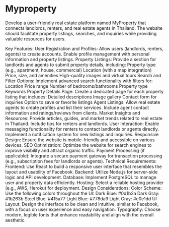 # Myproperty

 Develop a user-friendly real estate platform named MyProperty that connects landlords, renters, and real estate agents in Thailand. The website should facilitate property listings, searches, and inquiries while providing valuable resources for users.

Key Features:
User Registration and Profiles:
Allow users (landlords, renters, agents) to create accounts.
Enable profile management with personal information and property listings.
Property Listings:
Provide a section for landlords and agents to submit property details, including:
Property type (e.g., apartment, house, commercial)
Location (with a map integration)
Price, size, and amenities
High-quality images and virtual tours
Search and Filter Options:
Implement advanced search functionality with filters for:
Location
Price range
Number of bedrooms/bathrooms
Property type
Keywords
Property Details Page:
Create a dedicated page for each property listing that includes:
Detailed descriptions
Image gallery
Contact form for inquiries
Option to save or favorite listings
Agent Listings:
Allow real estate agents to create profiles and list their services.
Include agent contact information and ratings/reviews from clients.
Market Insights and Resources:
Provide articles, guides, and market trends related to real estate in Thailand.
Include tips for renters and landlords.
User Interaction:
Enable messaging functionality for renters to contact landlords or agents directly.
Implement a notification system for new listings and inquiries.
Responsive Design:
Ensure the website is mobile-friendly and accessible on various devices.
SEO Optimization:
Optimize the website for search engines to improve visibility and attract organic traffic.
Payment Processing (if applicable):
Integrate a secure payment gateway for transaction processing (e.g., subscription fees for landlords or agents).
Technical Requirements:
Frontend: Use React to build a responsive user interface that resembles the layout and usability of Facebook.
Backend: Utilize Node.js for server-side logic and API development.
Database: Implement PostgreSQL to manage user and property data efficiently.
Hosting: Select a reliable hosting provider (e.g., AWS, Heroku) for deployment.
Design Considerations:
Color Scheme: Use the following colors throughout the UI:
Dark Blue: #0d1b2a
Dark Gray: #1b263b
Steel Blue: #415a77
Light Blue: #778da9
Light Gray: #e0e1dd
UI Layout: Design the interface to be clean and intuitive, similar to Facebook, with a focus on user experience and easy navigation.
Typography: Choose modern, legible fonts that enhance readability and align with the overall aesthetic.
